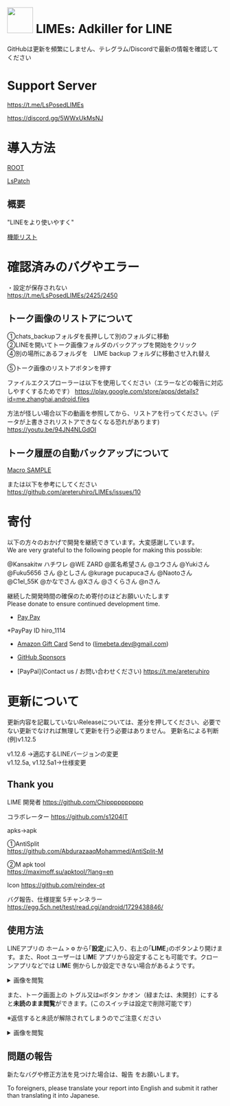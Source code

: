 # <img src="app/src/main/ic_launcher-playstore.png" width="60px"> LIMEs: Adkiller for LINE

GitHubは更新を頻繁にしません、テレグラム/Discordで最新の情報を確認してください

# Support Server
https://t.me/LsPosedLIMEs

https://discord.gg/5WWxUkMsNJ
 # 導入方法
 
 [ROOT](https://github.com/areteruhiro/LIMEs/blob/master/README%20for%20root.md) 
 
 [LsPatch](https://github.com/areteruhiro/LIMEs/blob/master/README%20for%20LsPatch.md) 


## 概要

"LINEをより使いやすく"

[機能リスト](https://github.com/areteruhiro/LIMEs/blob/master/FunctionLIST.md) 
 

# 確認済みのバグやエラー
・設定が保存されない <br>
https://t.me/LsPosedLIMEs/2425/2450

## トーク画像のリストアについて

①chats_backupフォルダを長押しして別のフォルダに移動<br>
②LINEを開いてトーク画像フォルダのバックアップを開始をクリック<br>
④別の場所にあるフォルダを　LIME backup フォルダに移動させ入れ替え<br>

⑤トーク画像のリストアボタンを押す　

ファイルエクスプローラーは以下を使用してください（エラーなどの報告に対応しやすくするためです）
https://play.google.com/store/apps/details?id=me.zhanghai.android.files


方法が怪しい場合以下の動画を参照してから、リストアを行ってください。(データが上書きされリストアできなくなる恐れがあります)
https://youtu.be/94JN4NLGdOI


## トーク履歴の自動バックアップについて

[Macro SAMPLE](https://drive.usercontent.google.com/u/0/uc?id=1rhZPmoMbti_l1JaX2EbjcRKUePkWlIXU&export=download)

または以下を参考にしてください
https://github.com/areteruhiro/LIMEs/issues/10



# 寄付

以下の方々のおかげで開発を継続できています。大変感謝しています。<br>
We are very grateful to the following people for making this possible:

@Kansakitw 
ハチワレ 
@WE ZARD
@匿名希望さん
@ユウさん
@Yukiさん
@Fuku5656 さん
@としさん
@kurage pucapucaさん
@Naotoさん
@C1el_55K
@かなでさん
@Xさん
@さくらさん
@nさん


継続した開発時間の確保のため寄付のほどお願いいたします<br>
Please donate to ensure continued development time.

* [Pay Pay](https://qr.paypay.ne.jp/p2p01_oDVfRTzTKrCLCXmn)<br>

*PayPay ID
hiro_1114


* [Amazon Gift Card](https://www.amazon.co.jp/gp/product/B004N3APGO) Send to (limebeta.dev@gmail.com)<br>
* [GitHub Sponsors](https://github.com/sponsors/areteruhiro)

* [PayPal](Contact us / お問い合わせください)
https://t.me/areteruhiro

# 更新について
更新内容を記載していないReleaseについては、差分を押してください、必要でない更新でなければ無理して更新を行う必要はありません。
更新名による判断<br>
(例)v1.12.5

v1.12.6 →適応するLINEバージョンの変更<br>
v1.12.5a, v1.12.5a1→仕様変更


## Thank you

LIME  開発者
https://github.com/Chipppppppppp

コラボレーター
https://github.com/s1204IT


apks→apk

①AntiSplit<br>
https://github.com/AbdurazaaqMohammed/AntiSplit-M


②M apk tool<br>
https://maximoff.su/apktool/?lang=en

Icon
https://github.com/reindex-ot

バグ報告、仕様提案
5チャンネラー
https://egg.5ch.net/test/read.cgi/android/1729438846/


## 使用方法


LINEアプリの <kbd>ホーム</kbd> > <kbd>⚙</kbd> から｢**設定**｣に入り、右上の｢**LIME**｣のボタンより開けます。また、Root ユーザーは LI**M**E アプリから設定することも可能です。クローンアプリなどでは LI**M**E 側からしか設定できない場合があるようです。

<details><summary>画像を閲覧</summary>

<a href="#"><img src="https://github.com/Chipppppppppp/LIME/assets/78024852/2f344ce7-1329-4564-b500-1dd79e586ea9" width="400px" alt="Sample screenshot"></a>

</details>

また、トーク画面上の <kbd>トグル又は✉️ボタン</kbd> かオン（緑または、未開封）にすると**未読のまま閲覧**ができます。(このスイッチは設定で削除可能です）

※返信すると未読が解除されてしまうのでご注意ください

<details><summary>画像を閲覧</summary>
<img src="https://github.com/user-attachments/assets/a9ee3b95-f785-4fac-9937-b904fe84f7b2" width="400px" alt="Sample screenshot">
</details>

</details>

## 問題の報告

新たなバグや修正方法を見つけた場合は、報告 をお願いします。

To foreigners, please translate your report into English and submit it rather than translating it into Japanese.


